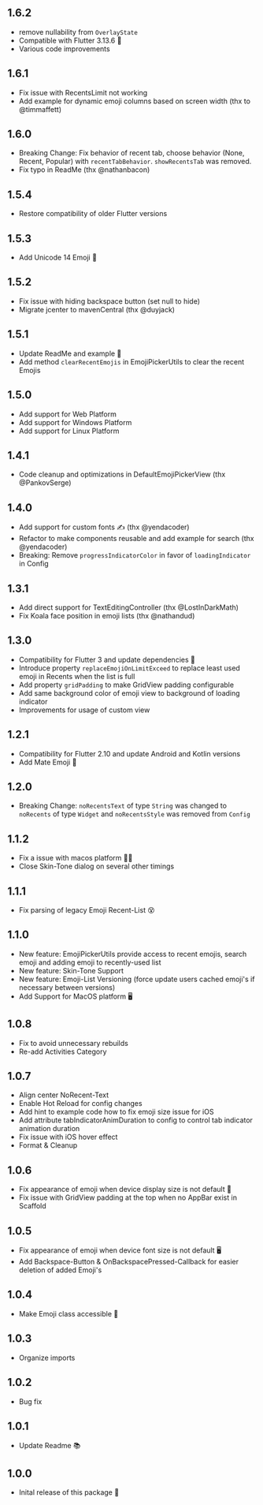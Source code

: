 ## 1.6.2

- remove nullability from `OverlayState`
- Compatible with Flutter 3.13.6 🚀
- Various code improvements

## 1.6.1

- Fix issue with RecentsLimit not working
- Add example for dynamic emoji columns based on screen width (thx to @timmaffett)

## 1.6.0

- Breaking Change: Fix behavior of recent tab, choose behavior (None, Recent, Popular) with `recentTabBehavior`. `showRecentsTab` was removed.
- Fix typo in ReadMe (thx @nathanbacon)

## 1.5.4

- Restore compatibility of older Flutter versions

## 1.5.3

- Add Unicode 14 Emoji 🫡

## 1.5.2

- Fix issue with hiding backspace button (set null to hide)
- Migrate jcenter to mavenCentral (thx @duyjack)

## 1.5.1

- Update ReadMe and example 📃
- Add method `clearRecentEmojis` in EmojiPickerUtils to clear the recent Emojis

## 1.5.0

- Add support for Web Platform
- Add support for Windows Platform
- Add support for Linux Platform

## 1.4.1

- Code cleanup and optimizations in DefaultEmojiPickerView (thx @PankovSerge)

## 1.4.0

- Add support for custom fonts ✍️ (thx @yendacoder)
- Refactor to make components reusable and add example for search (thx @yendacoder)
- Breaking: Remove `progressIndicatorColor` in favor of `loadingIndicator` in Config

## 1.3.1

- Add direct support for TextEditingController (thx @LostInDarkMath)
- Fix Koala face position in emoji lists (thx @nathandud)

## 1.3.0

- Compatibility for Flutter 3 and update dependencies 💙
- Introduce property `replaceEmojiOnLimitExceed` to replace least used emoji in Recents when the list is full
- Add property `gridPadding` to make GridView padding configurable
- Add same background color of emoji view to background of loading indicator
- Improvements for usage of custom view

## 1.2.1

- Compatibility for Flutter 2.10 and update Android and Kotlin versions
- Add Mate Emoji 🧉

## 1.2.0

- Breaking Change: `noRecentsText` of type `String` was changed to `noRecents` of type `Widget` and `noRecentsStyle` was removed from `Config`

## 1.1.2

- Fix a issue with macos platform 👨‍🔧
- Close Skin-Tone dialog on several other timings

## 1.1.1

- Fix parsing of legacy Emoji Recent-List 😵

## 1.1.0

- New feature: EmojiPickerUtils provide access to recent emojis, search emoji and adding emoji to recently-used list
- New feature: Skin-Tone Support
- New feature: Emoji-List Versioning (force update users cached emoji's if necessary between versions)
- Add Support for MacOS platform 🖥

## 1.0.8

- Fix to avoid unnecessary rebuilds
- Re-add Activities Category

## 1.0.7

- Align center NoRecent-Text
- Enable Hot Reload for config changes
- Add hint to example code how to fix emoji size issue for iOS
- Add attribute tabIndicatorAnimDuration to config to control tab indicator animation duration
- Fix issue with iOS hover effect
- Format & Cleanup

## 1.0.6

- Fix appearance of emoji when device display size is not default 👀
- Fix issue with GridView padding at the top when no AppBar exist in Scaffold

## 1.0.5

- Fix appearance of emoji when device font size is not default 🖥
- Add Backspace-Button & OnBackspacePressed-Callback for easier deletion of added Emoji's

## 1.0.4

- Make Emoji class accessible 🙌

## 1.0.3

- Organize imports

## 1.0.2

- Bug fix

## 1.0.1

- Update Readme 📚

## 1.0.0

- Inital release of this package 🎉
